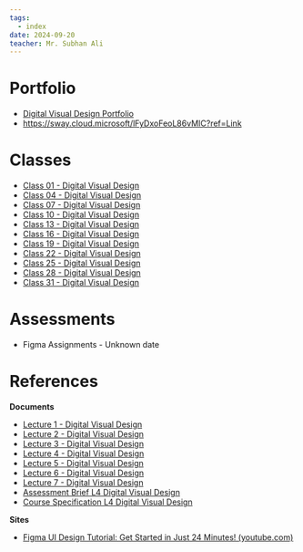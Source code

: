 ```yaml
---
tags:
  - index
date: 2024-09-20
teacher: Mr. Subhan Ali
---
```

# Portfolio
- [Digital Visual Design Portfolio](Digital%20Visual%20Design%20Portfolio.md)
- https://sway.cloud.microsoft/lFyDxoFeoL86vMIC?ref=Link
# Classes
- [Class 01 - Digital Visual Design](Class%2001%20-%20Digital%20Visual%20Design.md)
- [Class 04 - Digital Visual Design](Class%2004%20-%20Digital%20Visual%20Design.md)
- [Class 07 - Digital Visual Design](Class%2007%20-%20Digital%20Visual%20Design.md)
- [Class 10 - Digital Visual Design](Class%2010%20-%20Digital%20Visual%20Design.md)
- [Class 13 - Digital Visual Design](Class%2013%20-%20Digital%20Visual%20Design.md)
- [Class 16 - Digital Visual Design](Class%2016%20-%20Digital%20Visual%20Design.md)
- [Class 19 - Digital Visual Design](Class%2019%20-%20Digital%20Visual%20Design.md)
- [Class 22 - Digital Visual Design](Class%2022%20-%20Digital%20Visual%20Design.md)
- [Class 25 - Digital Visual Design](Class%2025%20-%20Digital%20Visual%20Design.md)
- [Class 28 - Digital Visual Design](Class%2028%20-%20Digital%20Visual%20Design.md)
- [Class 31 - Digital Visual Design](Class%2031%20-%20Digital%20Visual%20Design.md)
# Assessments
- Figma Assignments - Unknown date
# References
**Documents**
- [Lecture 1 - Digital Visual Design](Documents/Lecture%201%20-%20Digital%20Visual%20Design.pdf)
- [Lecture 2 - Digital Visual Design](Documents/Lecture%202%20-%20Digital%20Visual%20Design.pdf)
- [Lecture 3 - Digital Visual Design](Documents/Lecture%203%20-%20Digital%20Visual%20Design.pdf)
- [Lecture 4 - Digital Visual Design](Documents/Lecture%204%20-%20Digital%20Visual%20Design.pdf)
- [Lecture 5 - Digital Visual Design](Documents/Lecture%205%20-%20Digital%20Visual%20Design.pdf)
- [Lecture 6 - Digital Visual Design](Documents/Lecture%206%20-%20Digital%20Visual%20Design.pdf)
- [Lecture 7 - Digital Visual Design](Documents/Lecture%207%20-%20Digital%20Visual%20Design.pdf)
- [Assessment Brief L4 Digital Visual Design](Documents/Assessment%20Brief%20L4%20Digital%20Visual%20Design.pdf)
- [Course Specification L4 Digital Visual Design](Documents/Course%20Specification%20L4%20Digital%20Visual%20Design.pdf)

**Sites**
- [Figma UI Design Tutorial: Get Started in Just 24 Minutes! (youtube.com)](https://www.youtube.com/watch?v=FTFaQWZBqQ8)